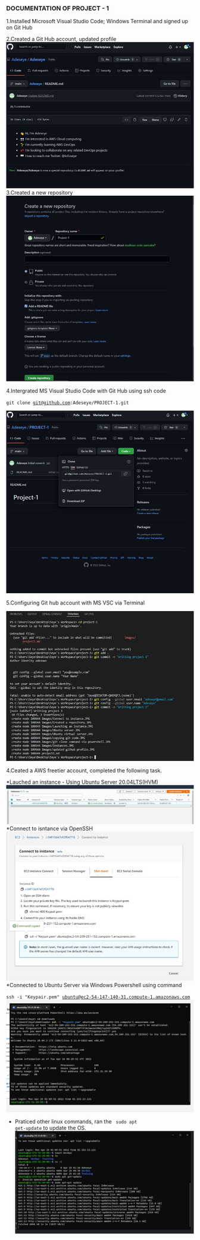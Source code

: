  ### DOCUMENTATION OF PROJECT - 1

1.Installed Microsoft Visual Studio Code; Windows Terminal and signed up on Git Hub

2.Created a Git Hub account, updated profile
![git profile](./Images/updated%20github%20profile.JPG)
3.Created a new repository 
![Created a respository](./Images/Created%20a%20repository.JPG)

4.Intergrated MS Visual Studio Code with Git Hub using ssh code 

<code>git clone git@github.com:Adeseye/PROJECT-1.git</code>

![alt text](./Images/copying%20git%20code.JPG)

5.Configuring Git hub account with MS VSC via Terminal

![alt text](./Images/git%20command%20profile%20setup.JPG)

4.Ceated a AWS freetier account, completed the following task.

*Lauched an instance -  Using Ubuntu Server 20.04LTS(HVM)
![alt text](./Images/Launching%20an%20instance.JPG)
*Connect to isntance via OpenSSH
![alt text](./Images/Connect%20to%20instance.JPG)
*Connected to Ubuntu Server via Windows Powershell using command

<code>ssh -i "Keypair.pem" ubuntu@ec2-54-147-140-31.compute-1.amazonaws.com</code>
![alt text](./Images/instances.JPG)
* Praticed other linux commands, ran the <code> sudo apt get-update</code> to update the OS.
![alt text](./Images/Ubuntu%20virtual%20server.JPG)